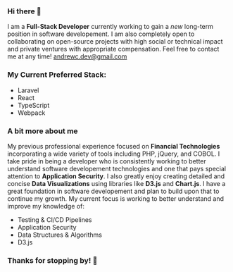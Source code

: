 <!--
**RobTables/RobTables** is a ✨ _special_ ✨ repository because its `README.md` (this file) appears on your GitHub profile.

Here are some ideas to get you started:

- 🔭 I’m currently working on ...
- 🌱 I’m currently learning ...
- 👯 I’m looking to collaborate on ...
- 🤔 I’m looking for help with ...
- 💬 Ask me about ...
- 📫 How to reach me: ...
- 😄 Pronouns: ...
- ⚡ Fun fact: ...
-->
### Hi there 👋

I am a **Full-Stack Developer** currently working to gain a *new* long-term position in software developement. I am also completely open to collaborating on open-source projects with high social or technical impact and private ventures with appropriate compensation. Feel free to contact me at any time! [andrewc.dev@gmail.com](andrewc.dev@gmail.com)

### My Current Preferred Stack:
- Laravel
- React
- TypeScript
- Webpack


### A bit more about me
My previous professional experience focused on **Financial Technologies** incorporating a wide variety of tools including PHP, jQuery, and COBOL. I take pride in being a developer who is consistently working to better understand software developement technologies and one that pays special attention to **Application Security**. I also greatly enjoy creating detailed and concise **Data Visualizations** using libraries like **D3.js** and **Chart.js**. I have a great foundation in software developement and plan to build upon that to continue my growth. My current focus is working to better understand and improve my knowledge of:

- Testing & CI/CD Pipelines
- Application Security
- Data Structures & Algorithms
- D3.js


### Thanks for stopping by! 👋





